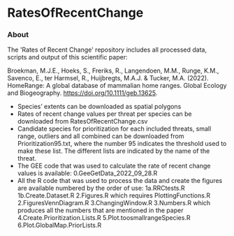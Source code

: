 # RatesOfRecentChange

### About
The 'Rates of Recent Change' repository includes all processed data, scripts and output of this scientific paper: 

Broekman, M.J.E., Hoeks, S., Freriks, R., Langendoen, M.M., Runge, K.M., Savenco, E., ter Harmsel, R., Huijbregts, M.A.J. & Tucker, M.A. (2022). HomeRange: A global database of mammalian home ranges. Global Ecology and Biogeography. https://doi.org/10.1111/geb.13625.

- Species’ extents can be downloaded as spatial polygons 
- Rates of recent change values per threat per species can be downloaded from RatesOfRecentChange.csv
- Candidate species for prioritization for each included threats, small range, outliers and all combined can be downloaded from Prioritization95.txt, where the number 95 indicates the threshold used to make these list. The different lists are indicated by the name of the threat.
- The GEE code that was used to calculate the rate of recent change values is available: 0.GeeGetData_2022_09_28.R
- All the R code that was used to process the data and create the figures are available numbered by the order of use:
  1a.RRCtests.R
  1b.Create.Dataset.R
  2.Figures.R which requires PlottingFunctions.R
  2.FiguresVennDiagram.R
  3.ChangingWindow.R
  3.Numbers.R which produces all the numbers that are mentioned in the paper
  4.Create.Prioritization.Lists.R
  5.Plot.toosmallrangeSpecies.R
  6.Plot.GlobalMap.PriorLists.R
